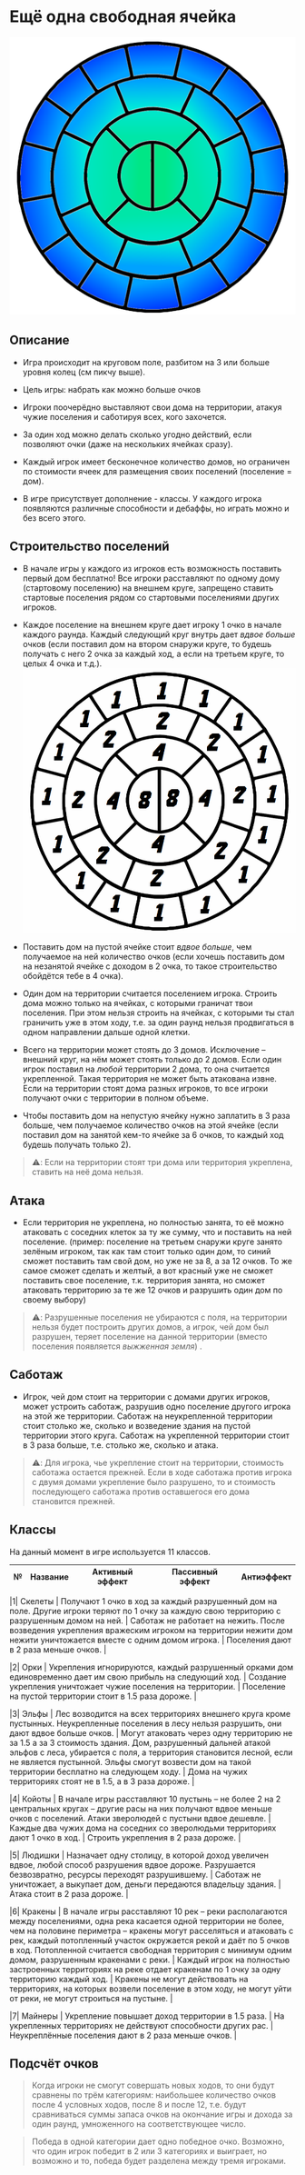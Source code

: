 # Ещё одна свободная ячейка

![map](https://github.com/3wpty/omfc/blob/main/img/omfc_bluegreen_map-removebg-preview.png)

## Описание
* Игра происходит на круговом поле, разбитом на 3 или больше уровня колец (см пикчу выше).

* Цель игры: набрать как можно больше очков

* Игроки поочерёдно выставляют свои дома на территории, атакуя чужие поселения и саботируя всех, кого захочется.

* За один ход можно делать сколько угодно действий, если позволяют очки (даже на нескольких ячейках сразу).

* Каждый игрок имеет бесконечное количество домов, но ограничен по стоимости ячеек для размещения своих поселений (поселение = дом).

* В игре присутствует дополнение - классы. У каждого игрока появляются различные способности и дебаффы, но играть можно и без всего этого.

## Строительство поселений

* В начале игры у каждого из игроков есть возможность поставить первый дом бесплатно! Все игроки расставляют по одному дому (стартовому поселению) на внешнем круге, запрещено ставить стартовые поселения рядом со стартовыми поселениями других игроков.

* Каждое поселение на внешнем круге дает игроку 1 очко в начале каждого раунда. Каждый следующий круг внутрь дает *вдвое больше* очков (если поставил дом на втором снаружи круге, то будешь получать с него 2 очка за каждый ход, а если на третьем круге, то целых 4 очка и т.д.).
![доход с каждой ячейки](https://github.com/3wpty/omfc/blob/main/img/omfc_white_map_numbers.png)

* Поставить дом на пустой ячейке стоит *вдвое больше*, чем получаемое на ней количество очков (если хочешь поставить дом на незанятой ячейке с доходом в 2 очка, то такое строительство обойдётся тебе в 4 очка).

* Один дом на территории считается поселением игрока. Строить дома можно только на ячейках, с которыми граничат твои поселения. При этом нельзя строить на ячейках, с которыми ты стал граничить уже в этом ходу, т.е. за один раунд нельзя продвигаться в одном направлении дальше одной клетки.

* Всего на территории может стоять до 3 домов. Исключение – внешний круг, на нём может стоять только до 2 домов. Если один игрок поставил на *любой* территории 2 дома, то она считается укрепленной. Такая территория не может быть атакована извне. Если на территории стоят дома разных игроков, то все игроки получают очки с территории в полном объеме.

* Чтобы поставить дом на непустую ячейку нужно заплатить в 3 раза больше, чем получаемое количество очков на этой ячейке (если поставил дом на занятой кем-то ячейке за 6 очков, то каждый ход будешь получать только 2).

> ⚠️: Если на территории стоят три дома или территория укреплена, ставить на неё дома нельзя. 

## Атака

* Если территория не укреплена, но полностью занята, то её можно атаковать с соседних клеток за ту же сумму, что и поставить на ней поселение. (пример: поселение на третьем снаружи круге занято зелёным игроком, так как там стоит только один дом, то синий сможет поставить там свой дом, но уже не за 8, а за 12 очков. То же самое сможет сделать и желтый, а вот красный уже не сможет поставить свое поселение, т.к. территория занята, но сможет атаковать территорию за те же 12 очков и разрушить один дом по своему выбору)

> ⚠️: Разрушенные поселения не убираются с поля, на территории нельзя будет построить других домов, а игрок, чей дом был разрушен, теряет поселение на данной территории (вместо поселения появляется *выжженная земля*) .

## Саботаж

* Игрок, чей дом стоит на территории с домами других игроков, может устроить саботаж, разрушив одно поселение другого игрока на этой же территории. Саботаж на неукрепленной территории стоит столько же, сколько и возведение здания на пустой территории этого круга. Саботаж на укрепленной территории стоит в 3 раза больше, т.е. столько же, сколько и атака.

> ⚠️: Для игрока, чье укрепление стоит на территории, стоимость саботажа остается прежней. Если в ходе саботажа против игрока с двумя домами укрепление было разрушено, то и стоимость последующего саботажа против оставшегося его дома становится прежней.

## Классы

На данный момент в игре используется 11 классов.

|№| Название      | Активный эффект    | Пассивный эффект | Антиэффект |
|:-:|:-------------:|:------------------:|:----------------:|:----------:|

|1| Скелеты | Получают 1 очко в ход за каждый разрушенный дом на поле. Другие игроки теряют по 1 очку за каждую свою территорию с разрушенным домом на ней. | Саботаж не работает на нежить. После возведения укрепления вражеским игроком на территории нежити дом нежити уничтожается вместе с одним домом игрока. | Поселения дают в 2 раза меньше очков. |

|2| Орки | Укрепления игнорируются, каждый разрушенный орками дом единовременно дает им свою прибыль на следующий ход. | Создание укрепления уничтожает чужие поселения на территории. | Поселение на пустой территории стоит в 1.5 раза дороже. |

|3| Эльфы | Лес возводится на всех территориях внешнего круга кроме пустынных. Неукрепленные поселения в лесу нельзя разрушить, они дают вдвое больше очков. | Могут атаковать через одну территорию не за 1.5 а за 3 стоимость здания. Дом, разрушенный дальней атакой эльфов с леса, убирается с поля, а территория становится лесной, если не является пустынной. Эльфы смогут возвести дом на такой территории бесплатно на следующем ходу. | Дома на чужих территориях стоят не в 1.5, а в 3 раза дороже. |

|4| Койоты | В начале игры расставляют 10 пустынь – не более 2 на 2 центральных кругах – другие расы на них получают вдвое меньше очков с поселений. Атаки зверолюдей с пустыни вдвое дешевле. | Каждые два чужих дома на соседних со зверолюдьми территориях дают 1 очко в ход. | Строить укрепления в 2 раза дороже. |

|5| Людишки | Назначает одну столицу, в которой доход увеличен вдвое, любой способ разрушения вдвое дороже. Разрушается безвозвратно, ресурсы переходят разрушившему. | Саботаж не уничтожает, а выкупает дом, деньги передаются владельцу здания. | Атака стоит в 2 раза дороже. |

|6| Кракены | В начале игры расставляют 10 рек – реки располагаются между поселениями, одна река касается одной территории не более, чем на половине периметра – кракены могут расселяться и атаковать с рек, каждый потопленный участок окружается рекой и даёт по 5 очков в ход. Потопленной считается свободная территория с минимум одним домом, разрушенным кракенами с реки. | Каждый игрок на полностью застроенных территориях на реке отдает кракенам по 1 очку за одну территорию каждый ход. | Кракены не могут действовать на территориях, на которых возвели поселение в этом ходу, не могут уйти от реки, не могут строиться на пустыне. |

|7| Майнеры | Укрепление повышает доход территории в 1.5 раза. | На укрепленных территориях не действуют способности других рас. | Неукреплённые поселения дают в 2 раза меньше очков. |

## Подсчёт очков
> Когда игроки не смогут совершать новых ходов, то они будут сравнены по трём категориям: наибольшее количество очков после 4 условных ходов, после 8 и после 12, т.е. будут сравниваться суммы запаса очков на окончание игры и дохода за один раунд, умноженного на соответствующее число.

> Победа в одной категории дает одно победное очко. Возможно, что один игрок победит в 2 или 3 категориях и выиграет, но возможно и то, победа будет разделена между тремя игроками.
